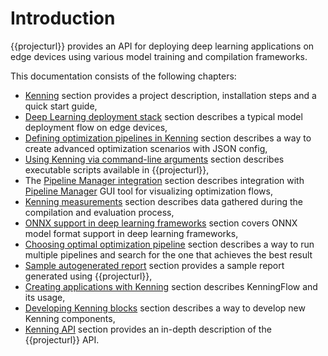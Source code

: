 # Introduction

{{projecturl}} provides an API for deploying deep learning applications on edge devices using various model training and compilation frameworks.

This documentation consists of the following chapters:

* [Kenning](project-readme) section provides a project description, installation steps and a quick start guide,
* [Deep Learning deployment stack](dl-deployment-stack) section describes a typical model deployment flow on edge devices,
* [Defining optimization pipelines in Kenning](json-scenarios) section describes a way to create advanced optimization scenarios with JSON config,
* [Using Kenning via command-line arguments](cmd-usage) section describes executable scripts available in {{projecturl}},
* The [Pipeline Manager integration](pipeline-manager) section describes integration with [Pipeline Manager](https://github.com/antmicro/kenning-pipeline-manager) GUI tool for visualizing optimization flows,
* [Kenning measurements](kenning-measurements) section describes data gathered during the compilation and evaluation process,
* [ONNX support in deep learning frameworks](onnx-conversion-support) section covers ONNX model format support in deep learning frameworks,
* [Choosing optimal optimization pipeline](pipeline-optimizer) section describes a way to run multiple pipelines and search for the one that achieves the best result
* [Sample autogenerated report](sample-report) section provides a sample report generated using {{projecturl}},
* [Creating applications with Kenning](kenning-flow) section describes KenningFlow and its usage,
* [Developing Kenning blocks](kenning-development) section describes a way to develop new Kenning components,
* [Kenning API](kenning-api) section provides an in-depth description of the {{projecturl}} API.
